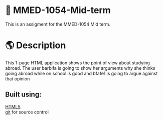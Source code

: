 # :closed_book: MMED-1054-Mid-term

This is an assigment for the MMED-1054 Mid term.

# :earth_americas: Description 

This 1-page HTML application shows the point of view about studying abroad. The user barbifa is going to show her arguments why she thinks going abroad while on school is good and bfafe1 is going to argue against that opinion 

Built using:
--------------------------------------------------------------------------------
[HTML5](https://developers.google.com/web/)  
[git](https://git-scm.com/) for source control



